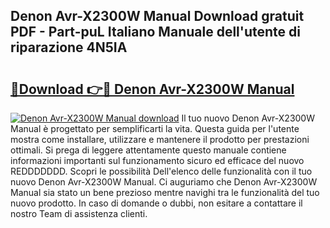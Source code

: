 ## Denon Avr-X2300W Manual Download gratuit PDF - Part-puL Italiano Manuale dell'utente di riparazione 4N5IA

# <h2><a href="http://df9jqff.blite.top/?on=Denon+Avr-X2300W+Manual">🔗Download 👉🔴 Denon Avr-X2300W Manual</a></h2>

[![Denon Avr-X2300W Manual download](https://i.imgur.com/lujVjoI.png)](http://df9jqff.blite.top/?on=Denon+Avr-X2300W+Manual)
Il tuo nuovo Denon Avr-X2300W Manual è progettato per semplificarti la vita. Questa guida per l'utente mostra come installare, utilizzare e mantenere il prodotto per prestazioni ottimali. Si prega di leggere attentamente questo manuale contiene informazioni importanti sul funzionamento sicuro ed efficace del nuovo REDDDDDDD. Scopri le possibilità Dell'elenco delle funzionalità con il tuo nuovo Denon Avr-X2300W Manual. Ci auguriamo che Denon Avr-X2300W Manual sia stato un bene prezioso mentre navighi tra le funzionalità del tuo nuovo prodotto. In caso di domande o dubbi, non esitare a contattare il nostro Team di assistenza clienti.
